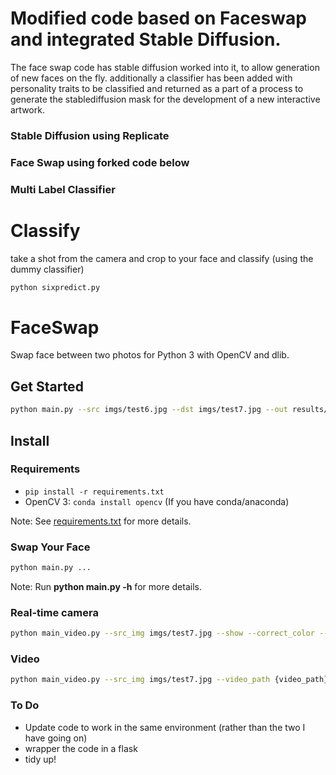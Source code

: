 # Modified code based on Faceswap and integrated Stable Diffusion.
The face swap code has stable diffusion worked into it, to allow generation of new faces on the fly. additionally a classifier has been added with personality traits to be classified and returned as a part of a process to generate the stablediffusion mask for the development of a new interactive artwork.

### Stable Diffusion using Replicate
### Face Swap using forked code below
### Multi Label Classifier

# Classify
take a shot from the camera and crop to your face and classify (using the dummy classifier)
```sh
python sixpredict.py
```

# FaceSwap
Swap face between two photos for Python 3 with OpenCV and dlib.

## Get Started
```sh
python main.py --src imgs/test6.jpg --dst imgs/test7.jpg --out results/output6_7.jpg --correct_color --prompt 'image promt here'
```

## Install
### Requirements
* `pip install -r requirements.txt`
* OpenCV 3: `conda install opencv` (If you have conda/anaconda)

Note: See [requirements.txt](requirements.txt) for more details.

### Swap Your Face
```sh
python main.py ...
```
Note: Run **python main.py -h** for more details.


### Real-time camera
```sh
python main_video.py --src_img imgs/test7.jpg --show --correct_color --save_path {*.avi} --prompt 'image promt here'
```
### Video
```sh
python main_video.py --src_img imgs/test7.jpg --video_path {video_path} --show --correct_color --save_path {*.avi}
```
### To Do
- Update code to work in the same environment (rather than the two I have going on)
- wrapper the code in a flask
- tidy up!
